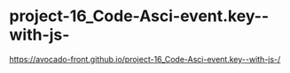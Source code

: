 # project-16_Code-Asci-event.key--with-js-
https://avocado-front.github.io/project-16_Code-Asci-event.key--with-js-/
